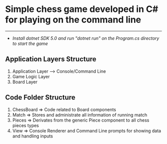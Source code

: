 # Simple chess game developed in C# for playing on the command line
---
- _Install dotnet SDK 5.0 and run "dotnet run" on the Program.cs directory to start the game_

## Application Layers Structure
1. Application Layer --> Console/Command Line
2. Game Logic Layer
3. Board Layer

## Code Folder Structure
1. ChessBoard => Code related to Board components
2. Match => Stores and administrate all information of running match
3. Pieces => Derivates from the generic Piece component to all chess pieces types
4. View => Console Renderer and Command Line prompts for showing data and handling inputs
